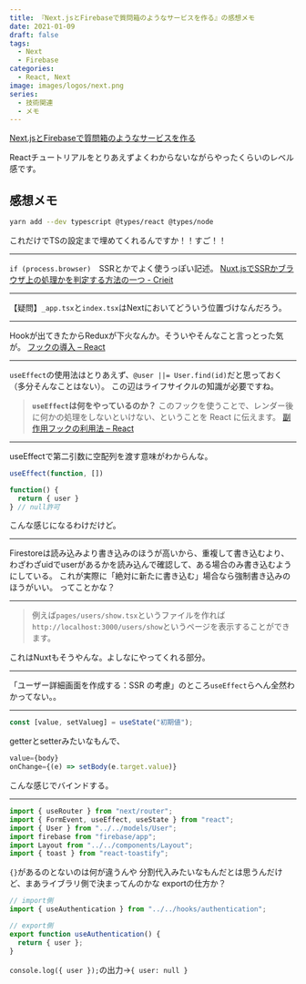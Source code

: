 ```yaml
---
title: 『Next.jsとFirebaseで質問箱のようなサービスを作る』の感想メモ
date: 2021-01-09
draft: false
tags:
  - Next
  - Firebase
categories:
  - React, Next
image: images/logos/next.png
series:
  - 技術関連
  - メモ
---
```


[Next\.jsとFirebaseで質問箱のようなサービスを作る](https://zenn.dev/dala/books/nextjs-firebase-service)

Reactチュートリアルをとりあえずよくわからないながらやったくらいのレベル感です。

## 感想メモ

```sh
yarn add --dev typescript @types/react @types/node
```

これだけでTSの設定まで埋めてくれるんですか！！すご！！

---

`if (process.browser)`　SSRとかでよく使うっぽい記述。
[Nuxt\.jsでSSRかブラウザ上の処理かを判定する方法の一つ \- Crieit](https://crieit.net/posts/Nuxt-js-SSR)

---

【疑問】`_app.tsx`と`index.tsx`はNextにおいてどういう位置づけなんだろう。

---

Hookが出てきたからReduxが下火なんか。そういやそんなこと言っとった気が。
[フックの導入 – React](https://ja.reactjs.org/docs/hooks-intro.html)

---

`useEffect`の使用法はとりあえず、`@user ||= User.find(id)`だと思っておく（多分そんなことはない）。
この辺はライフサイクルの知識が必要ですね。

> **`useEffect`は何をやっているのか？**
このフックを使うことで、レンダー後に何かの処理をしないといけない、ということを React に伝えます。
[副作用フックの利用法 – React](https://ja.reactjs.org/docs/hooks-effect.html)

---

useEffectで第二引数に空配列を渡す意味がわからんな。

```js
useEffect(function, [])

function() {
  return { user }
} // null許可
```

こんな感じになるわけだけど。

---

Firestoreは読み込みより書き込みのほうが高いから、重複して書き込むより、わざわざuidでuserがあるかを読み込んで確認して、ある場合のみ書き込むようにしている。
これが実際に「絶対に新たに書き込む」場合なら強制書き込みのほうがいい。
ってことかな？

---

> 例えば`pages/users/show.tsx`というファイルを作れば`http://localhost:3000/users/show`というページを表示することができます。

これはNuxtもそうやんな。よしなにやってくれる部分。

---

「ユーザー詳細画面を作成する：SSR の考慮」のところ`useEffect`らへん全然わかってない。。

---

```js
const [value, setValueg] = useState("初期値");
```

getterとsetterみたいなもんで、

```jsx
value={body}
onChange={(e) => setBody(e.target.value)}
```

こんな感じでバインドする。

---

```js
import { useRouter } from "next/router";
import { FormEvent, useEffect, useState } from "react";
import { User } from "../../models/User";
import firebase from "firebase/app";
import Layout from "../../components/Layout";
import { toast } from "react-toastify";
```

`{}`があるのとないのは何が違うんや
分割代入みたいなもんだとは思うんだけど、まあライブラリ側で決まってんのかな
exportの仕方か？

```js
// import側
import { useAuthentication } from "../../hooks/authentication";

// export側
export function useAuthentication() {
  return { user };
}
```

`console.log({ user });`の出力→`{ user: null }`
